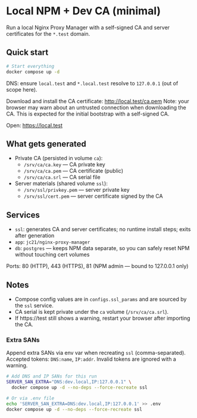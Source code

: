 # Local NPM + Dev CA (minimal)

Run a local Nginx Proxy Manager with a self-signed CA and server certificates for the `*.test` domain.

## Quick start

```bash
# Start everything
docker compose up -d
```

DNS: ensure `local.test` and `*.local.test` resolve to `127.0.0.1` (out of scope here).

Download and install the CA certificate: http://local.test/ca.pem
Note: your browser may warn about an untrusted connection when downloading the CA. This is expected for the initial bootstrap with a self-signed CA.

Open: https://local.test

## What gets generated

- Private CA (persisted in volume `ca`):
  - `/srv/ca/ca.key` — CA private key
  - `/srv/ca/ca.pem` — CA certificate (public)
  - `/srv/ca/ca.srl` — CA serial file
- Server materials (shared volume `ssl`):
  - `/srv/ssl/privkey.pem` — server private key
  - `/srv/ssl/cert.pem` — server certificate signed by the CA

## Services

- `ssl`: generates CA and server certificates; no runtime install steps; exits after generation
- `app`: `jc21/nginx-proxy-manager`
- `db`: `postgres` — keeps NPM data separate, so you can safely reset NPM without touching cert volumes

Ports: 80 (HTTP), 443 (HTTPS), 81 (NPM admin — bound to 127.0.0.1 only)

## Notes

- Compose config values are in `configs.ssl_params` and are sourced by the `ssl` service.
- CA serial is kept private under the `ca` volume (`/srv/ca/ca.srl`).
- If https://test still shows a warning, restart your browser after importing the CA.

### Extra SANs

Append extra SANs via env var when recreating `ssl` (comma-separated). Accepted tokens: `DNS:name`, `IP:addr`. Invalid tokens are ignored with a warning.

```bash
# Add DNS and IP SANs for this run
SERVER_SAN_EXTRA="DNS:dev.local,IP:127.0.0.1" \
  docker compose up -d --no-deps --force-recreate ssl

# Or via .env file
echo 'SERVER_SAN_EXTRA=DNS:dev.local,IP:127.0.0.1' >> .env
docker compose up -d --no-deps --force-recreate ssl
```
